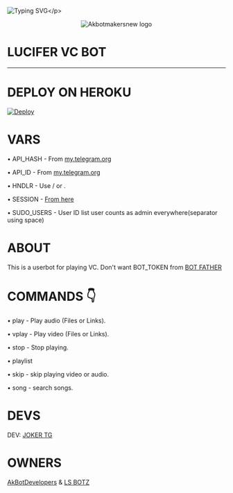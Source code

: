 ![Typing SVG](https://readme-typing-svg.herokuapp.com/?lines=welcome+To+AkBotDev's+Repo!;created+by+JOKER+TG!;A+simple+SONG+And+VIDEO+PLAYING+bot!)</p>
<p align="center">
  <img src="logo(1).jpg" alt="Akbotmakersnew logo">

# LUCIFER VC BOT
-------------------------------------------------------------------------------------------------------------------------------------------------------------

# DEPLOY ON HEROKU

[![Deploy](https://www.herokucdn.com/deploy/button.svg)](https://heroku.com/deploy?template=https://github.com/psychokillar/LuciferVCbot-1)

# VARS

• API_HASH - From [my.telegram.org](https://my.telegram.org)

• API_ID - From [my.telegram.org](https://my.telegram.org)

• HNDLR - Use / or .

• SESSION - [From here](https://tgsession.infotelbot.com/)

• SUDO_USERS - User ID list user counts as admin everywhere(separator using space)

# ABOUT

This is a userbot for playing VC.
Don't want BOT_TOKEN from [BOT FATHER](https://t.me/botfather)

# COMMANDS 👇

• play - Play audio (Files or Links).

• vplay - Play video (Files or Links).

• stop - Stop playing.

• playlist

• skip - skip playing video or audio.

• song - search songs.

# DEVS

DEV: [JOKER TG](https://t.me/IAM_A_JOKER)

# OWNERS

[AkBotDevelopers](https://t.me/Ak_Bot_SupportGroup) & [LS BOTZ](https://t.me/Ls_Supportz)
